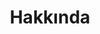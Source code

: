 ---
title: "Hakkında"   # opsiyonel
# layout yazmanıza gerek yok; _config.yml defaults zaten page layout’u atıyor
---